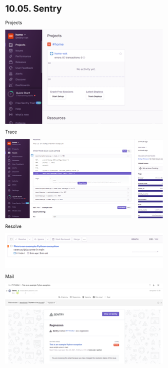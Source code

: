 # 10.05. Sentry

Projects  

![](https://github.com/Dmitriy-rzn/Homework/blob/main/10.5/Projects.PNG)  

Trace  

![](https://github.com/Dmitriy-rzn/Homework/blob/main/10.5/trace.PNG)  

Resolve  

![](https://github.com/Dmitriy-rzn/Homework/blob/main/10.5/resolve.PNG)  

Mail  

![](https://github.com/Dmitriy-rzn/Homework/blob/main/10.5/mail.PNG)  
